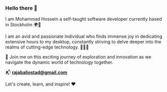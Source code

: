 ### Hello there 👋



I am Mohammad Hossein a self-taught software developer currently based in Stockholm 🌍🥶

I am an avid and passionate individual who finds immense joy in dedicating extensive hours to my desktop, constantly striving to delve deeper into the realms of cutting-edge technology. 👨🏻‍💻

🤝 Join me on this exciting journey of exploration and innovation as we navigate the dynamic world of technology together.

📬 **rajabaliostad@gmail.com**




Let's create, learn, and inspire! ❤️
